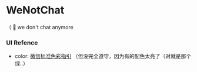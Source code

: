 # WeNotChat

（ 🎵 we don't chat anymore

### UI Refence

- color: [微信标准色彩指引](https://res.wx.qq.com/a/wx_fed/wedesign/res/2b7c/WeChat_Standard_Color_Guidelines_201703.pdf) （但没完全遵守，因为有的配色太亮了（对就是那个绿..）
